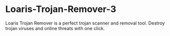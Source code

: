 # Loaris-Trojan-Remover-3
Loaris Trojan Remover is a perfect trojan scanner and removal tool. Destroy trojan viruses and online threats with one click.
